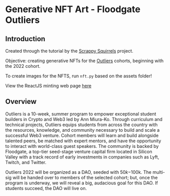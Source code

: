 # Generative NFT Art - Floodgate Outliers

## Introduction
Created through the tutorial by the [Scrappy Squirrels](https://www.scrappysquirrels.co/) project.

Objective: creating generative NFTs for the [Outliers](https://www.outliers.build/) cohorts, beginning with the 2022 cohort. 

To create images for the NFTS, run `nft.py` based on the assets folder!

View the ReactJS minting web page [here](https://github.com/joycexjiang/outliersnft-web)

## Overview
Outliers is a 10-week, summer program to empower exceptional student builders in Crypto and Web3 led by Ann Miura-Ko. Through curriculum and technical projects, Outliers equips students from across the country with the resources, knowledge, and community necessary to build and scale a successful Web3 venture. Cohort members will learn and build alongside talented peers, be matched with expert mentors, and have the opportunity to interact with world-class guest speakers. The community is backed by Floodgate, a top-tier seed-stage venture capital firm located in Silicon Valley with a track record of early investments in companies such as Lyft, Twitch, and Twitter.

Outliers 2022 will be organized as a DAO, seeded with $50k-$100k. The multi-sig will be handed over to members of the selected cohort; but, once the program is underway, we will reveal a big, audacious goal for this DAO. If students succeed, the DAO will live on.
